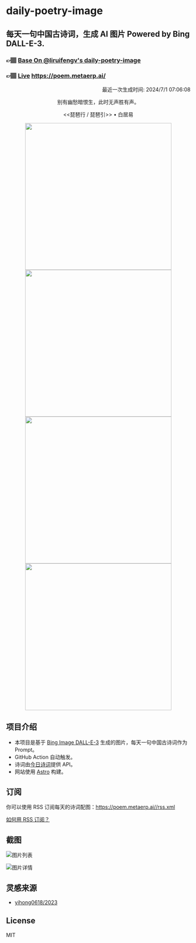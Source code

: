 
# daily-poetry-image

## 每天一句中国古诗词，生成 AI 图片 Powered by Bing DALL-E-3.

### 👉🏽 [Base On @liruifengv's daily-poetry-image](https://github.com/liruifengv/daily-poetry-image)

### 👉🏽 [Live](https://poem.metaerp.ai/) https://poem.metaerp.ai/

<p align="right">
  最近一次生成时间: 2024/7/1 07:06:08
</p>
<p align="center">
别有幽愁暗恨生，此时无声胜有声。
</p>
<p align="center">
<<琵琶行 / 琵琶引>> • 白居易
</p>
<p align="center">
<img src="https://tse1.mm.bing.net/th/id/OIG1.WdXugWwA_majcXGORwT1" height="400" width="400" />
<img src="https://tse1.mm.bing.net/th/id/OIG1.GQnyDAwf3TolV1rMrztE" height="400" width="400" />
<img src="https://tse3.mm.bing.net/th/id/OIG1.x_WBECpZgkLDcEjchCQ_" height="400" width="400" />
<img src="https://tse4.mm.bing.net/th/id/OIG1.ecrTWuCLnM4jbI8ddZYs" height="400" width="400" />
</p>

## 项目介绍

-   本项目是基于 [Bing Image DALL-E-3](https://www.bing.com/images/create) 生成的图片，每天一句中国古诗词作为 Prompt。
-   GitHub Action 自动触发。
-   诗词由[今日诗词](https://www.jinrishici.com/)提供 API。
-   网站使用 [Astro](https://astro.build) 构建。

## 订阅

你可以使用 RSS 订阅每天的诗词配图：https://poem.metaerp.ai//rss.xml

[如何用 RSS 订阅？](https://zhuanlan.zhihu.com/p/55026716)

## 截图

![图片列表](./screenshots/01.png)

![图片详情](./screenshots/02.png)

## 灵感来源

-   [yihong0618/2023](https://github.com/yihong0618/2023)

## License

MIT
